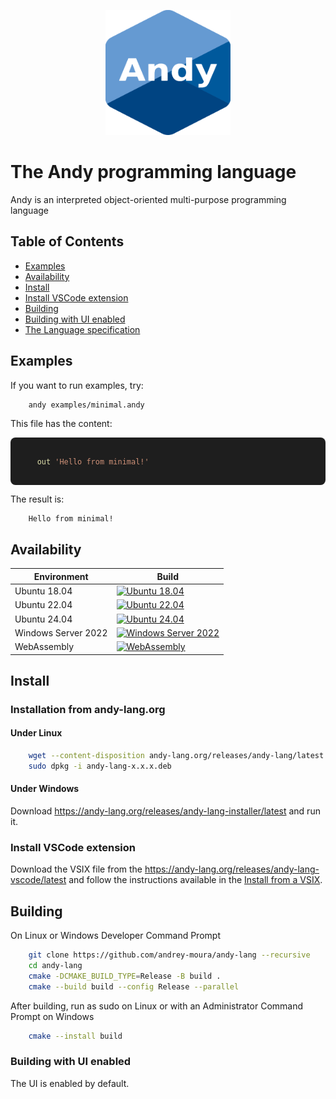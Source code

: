 <p align="center">
    <img src="resources/andy.svg" alt="Alt Text" style="width:200px; height:200px;">
</p>

# The Andy programming language

Andy is an interpreted object-oriented multi-purpose programming language

## Table of Contents
* [Examples](#Examples)
* [Availability](#Availability)
* [Install](#Install)
* [Install VSCode extension](#Install-VSCode-extension)
* [Building](#Building)
* [Building with UI enabled](#Building-with-UI-enabled)
* [The Language specification](./SPECIFICATION.md)
## Examples

If you want to run examples, try:

```sh
    andy examples/minimal.andy
```

This file has the content:

<pre style="background: #1e1e1e; color: #d4d4d4; padding: 1em; font-family: 'Fira Code', monospace; border-radius: 8px;">
<code>
    <span style="color: #DCDCAA;">out</span> <span style="color: #CE9178;">'Hello from minimal!'</span>
</code>
</pre>

The result is:

```
    Hello from minimal!
```

## Availability

Environment | Build
--- | --- |
Ubuntu 18.04 | [![Ubuntu 18.04](https://github.com/andrey-moura/andy-lang/actions/workflows/build-ubuntu-18.04.yml/badge.svg)](https://github.com/andrey-moura/andy-lang/actions/workflows/build-ubuntu-18.04.yml)
Ubuntu 22.04 | [![Ubuntu 22.04](https://github.com/andrey-moura/andy-lang/actions/workflows/build-ubuntu-22.04.yml/badge.svg?cache-control=no-cache)](https://github.com/andrey-moura/andy-lang/actions/workflows/build-ubuntu-22.04.yml)
Ubuntu 24.04 | [![Ubuntu 24.04](https://github.com/andrey-moura/andy-lang/actions/workflows/build-ubuntu-24.04.yml/badge.svg?cache-control=no-cache)](https://github.com/andrey-moura/andy-lang/actions/workflows/build-ubuntu-24.04.yml)
Windows Server 2022 | [![Windows Server 2022](https://github.com/andrey-moura/andy-lang/actions/workflows/build-windows-2022.yml/badge.svg?cache-control=no-cache)](https://github.com/andrey-moura/andy-lang/actions/workflows/build-windows-2022.yml)
WebAssembly | [![WebAssembly](https://github.com/andrey-moura/andy-lang/actions/workflows/build-wasm.yml/badge.svg?cache-control=no-cache)](https://github.com/andrey-moura/andy-lang/actions/workflows/build-wasm.yml)

## Install

### Installation from andy-lang.org
#### Under Linux
```sh
    wget --content-disposition andy-lang.org/releases/andy-lang/latest
    sudo dpkg -i andy-lang-x.x.x.deb
```
#### Under Windows

Download https://andy-lang.org/releases/andy-lang-installer/latest and run it.

### Install VSCode extension
Download the VSIX file from the https://andy-lang.org/releases/andy-lang-vscode/latest and follow the instructions available in the [Install from a VSIX](https://code.visualstudio.com/docs/configure/extensions/extension-marketplace#_install-from-a-vsix).

## Building
On Linux or Windows Developer Command Prompt

```sh
    git clone https://github.com/andrey-moura/andy-lang --recursive
    cd andy-lang
    cmake -DCMAKE_BUILD_TYPE=Release -B build .
    cmake --build build --config Release --parallel
```

After building, run as sudo on Linux or with an Administrator Command Prompt on Windows

```sh
    cmake --install build
```

### Building with UI enabled
The UI is enabled by default.